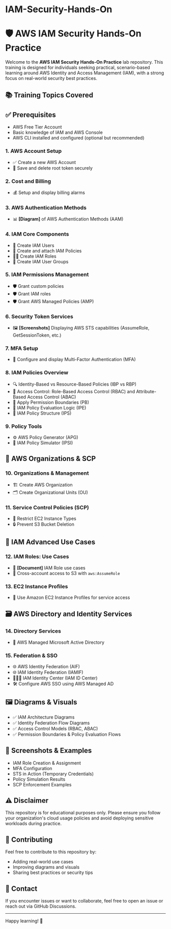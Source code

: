 # IAM-Security-Hands-On

# 🛡️ AWS IAM Security Hands-On Practice

Welcome to the **AWS IAM Security Hands-On Practice** lab repository. This training is designed for individuals seeking practical, scenario-based learning around AWS Identity and Access Management (IAM), with a strong focus on real-world security best practices.

## 📚 Training Topics Covered

## ✅ Prerequisites

- AWS Free Tier Account
- Basic knowledge of IAM and AWS Console
- AWS CLI installed and configured (optional but recommended)
  
### 1. AWS Account Setup
- ✅ Create a new AWS Account
- 🔐 Save and delete root token securely

### 2. Cost and Billing
- 💰 Setup and display billing alarms

### 3. AWS Authentication Methods
- 📊 **[Diagram]** of AWS Authentication Methods (AAM)

### 4. IAM Core Components
- 👤 Create IAM Users
- 📄 Create and attach IAM Policies
- 🧑‍💼 Create IAM Roles
- 👥 Create IAM User Groups

### 5. IAM Permissions Management
- 🛡️ Grant custom policies
- 🛡️ Grant IAM roles
- 🛡️ Grant AWS Managed Policies (AMP)

### 6. Security Token Services
- 🖼️ **[Screenshots]** Displaying AWS STS capabilities (AssumeRole, GetSessionToken, etc.)

### 7. MFA Setup
- 🔐 Configure and display Multi-Factor Authentication (MFA)

### 8. IAM Policies Overview
- 🔍 Identity-Based vs Resource-Based Policies (IBP vs RBP)
- 🧩 Access Control: Role-Based Access Control (RBAC) and Attribute-Based Access Control (ABAC)
- 🧱 Apply Permission Boundaries (PB)
- 🧠 IAM Policy Evaluation Logic (IPE)
- 🧬 IAM Policy Structure (IPS)

### 9. Policy Tools
- ⚙️ AWS Policy Generator (APG)
- 🧪 IAM Policy Simulator (IPSI)


## 🏢 AWS Organizations & SCP

### 10. Organizations & Management
- 🏗️ Create AWS Organization
- 🗂️ Create Organizational Units (OU)

### 11. Service Control Policies (SCP)
- 🚫 Restrict EC2 Instance Types
- 🔒 Prevent S3 Bucket Deletion
  

## 🔁 IAM Advanced Use Cases

### 12. IAM Roles: Use Cases
- 📄 **[Document]** IAM Role use cases
- 🔄 Cross-account access to S3 with `aws:AssumeRole`

### 13. EC2 Instance Profiles
- 🧳 Use Amazon EC2 Instance Profiles for service access


## 🗃️ AWS Directory and Identity Services

### 14. Directory Services
- 📂 AWS Managed Microsoft Active Directory

### 15. Federation & SSO
- 🌐 AWS Identity Federation (AIF)
- 🌐 IAM Identity Federation (IAMIF)
- 🧑‍🤝‍🧑 IAM Identity Center (IAM ID Center)
- 🛠️ Configure AWS SSO using AWS Managed AD


## 🖼️ Diagrams & Visuals

- ✅ IAM Architecture Diagrams
- ✅ Identity Federation Flow Diagrams
- ✅ Access Control Models (RBAC, ABAC)
- ✅ Permission Boundaries & Policy Evaluation Flows


## 📸 Screenshots & Examples

- IAM Role Creation & Assignment
- MFA Configuration
- STS in Action (Temporary Credentials)
- Policy Simulation Results
- SCP Enforcement Examples


## ⚠️ Disclaimer

This repository is for educational purposes only. Please ensure you follow your organization's cloud usage policies and avoid deploying sensitive workloads during practice.


## 📌 Contributing

Feel free to contribute to this repository by:
- Adding real-world use cases
- Improving diagrams and visuals
- Sharing best practices or security tips


## 📧 Contact

If you encounter issues or want to collaborate, feel free to open an issue or reach out via GitHub Discussions.

---

Happy learning! 🚀
